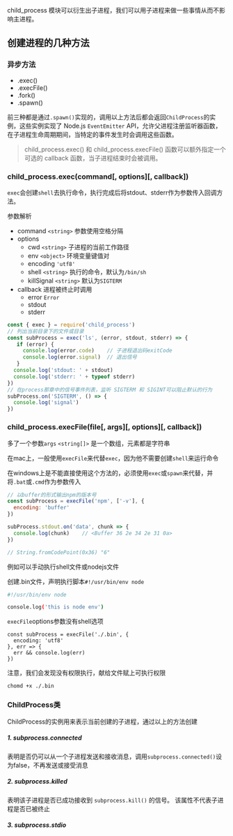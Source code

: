 child_process 模块可以衍生出子进程，我们可以用子进程来做一些事情从而不影响主进程。

## 创建进程的几种方法

### 异步方法

- .exec()
- .execFile()
- .fork()
- .spawn()

前三种都是通过`.spawn()`实现的，调用以上方法后都会返回`ChildProcess`的实例，这些实例实现了 Node.js `EventEmitter` API，允许父进程注册监听器函数，在子进程生命周期期间，当特定的事件发生时会调用这些函数。

> child_process.exec() 和 child_process.execFile() 函数可以额外指定一个可选的 callback 函数，当子进程结束时会被调用。

### child_process.exec(command[, options][, callback])

`exec`会创建`shell`去执行命令，执行完成后将stdout、stderr作为参数传入回调方法。

参数解析

- command `<string>` 参数使用空格分隔
- options
    - cwd `<string>` 子进程的当前工作路径
    - env `<object>` 环境变量键值对
    - encoding `'utf8'`
    - shell `<string>` 执行的命令，默认为`/bin/sh`
    - killSignal `<string>` 默认为`SIGTERM`
- callback 进程被终止时调用
    - error `Error`
    - stdout
    - stderr

```js
const { exec } = require('child_process')
// 列出当前目录下的文件或目录
const subProcess = exec('ls', (error, stdout, stderr) => {
   if (error) {
     console.log(error.code)    // 子进程退出码exitCode
     console.log(error.signal)  // 退出信号
   }
  console.log('stdout: ' + stdout)
  console.log('stderr: ' + typeof stderr)
})
// 在process那章中的信号事件列表，监听 SIGTERM 和 SIGINT可以阻止默认的行为
subProcess.on('SIGTERM', () => {
  console.log('signal')
})
```

### child_process.execFile(file[, args][, options][, callback])

多了一个参数`args` `<string[]>` 是一个数组，元素都是字符串

在mac上，一般使用`execFile`来代替`exec`，因为他不需要创建`shell`来运行命令

在windows上是不能直接使用这个方法的，必须使用`exec`或`spawn`来代替，并将`.bat`或`.cmd`作为参数传入

```js
// 以buffer的形式输出npm的版本号
const subProcess = execFile('npm', ['-v'], {
  encoding: 'buffer'
})

subProcess.stdout.on('data', chunk => {
  console.log(chunk)    // <Buffer 36 2e 34 2e 31 0a>
})

// String.fromCodePoint(0x36) "6"
```

例如可以手动执行shell文件或nodejs文件

创建.bin文件，声明执行脚本`#!/usr/bin/env node`
```sh
#!/usr/bin/env node

console.log('this is node env')
```

`execFile`options参数没有shell选项
```
const subProcess = execFile('./.bin', {
  encoding: 'utf8'
}, err => {
  err && console.log(err)
})
```

注意，我们会发现没有权限执行，献给文件赋上可执行权限

```
chomd +x ./.bin
```

### ChildProcess类

ChildProcess的实例用来表示当前创建的子进程，通过以上的方法创建

##### 1. subprocess.connected

表明是否仍可以从一个子进程发送和接收消息，调用`subprocess.connected()`设为false，不再发送或接受消息

##### 2. subprocess.killed

表明该子进程是否已成功接收到 `subprocess.kill()` 的信号。 该属性不代表子进程是否已被终止

##### 3. subprocess.stdio


